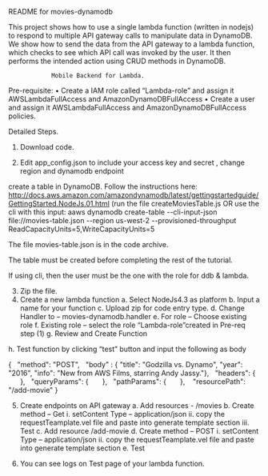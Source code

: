README for movies-dynamodb

This project shows how to use a single lambda function (written in nodejs)
to respond to multiple API gateway calls to manipulate data in DynamoDB. We show how
to send the data from the API gateway to a lambda function, which checks to 
see which API call was invoked by the user. It then performs the intended action
using CRUD methods in DynamoDB. 

				Mobile Backend for Lambda.

Pre-requisite:
•	Create a IAM role called “Lambda-role” and assign it AWSLambdaFullAccess and AmazonDynamoDBFullAccess
•	Create a user and assign it AWSLambdaFullAccess and AmazonDynamoDBFullAccess policies.

Detailed Steps.
1.	Download code.



2.	Edit app_config.json to include your access key and secret , change region and dynamodb endpoint

create a table in DynamoDB. Follow the instructions here:
http://docs.aws.amazon.com/amazondynamodb/latest/gettingstartedguide/GettingStarted.NodeJs.01.html
(run the file createMoviesTable.js
 OR
 use the cli with this input:
 aaws dynamodb create-table 
 --cli-input-json file://movies-table.json 
 --region us-west-2 
 --provisioned-throughput ReadCapacityUnits=5,WriteCapacityUnits=5
 
 The file movies-table.json is in the code archive.
 
 The table must be created before completing the rest of the tutorial.
 
 If using cli, then the user must be the one with the role for ddb & lambda.
 

3.	Zip the file.
4.	Create a new lambda function 
a.	Select NodeJs4.3 as platform 
b.	Input a name for your function
c.	Upload zip for code entry type.
d.	Change Handler to – movies-dynamodb.handler
e.	For role – Choose existing role
f.	Existing role – select the role “Lambda-role”created in Pre-req step (1)
g.	Review and Create Function

h.	Test function by clicking “test” button and input the following as body


{
  "method": "POST",
  "body" : { "title": "Godzilla vs. Dynamo", "year": "2016", "info": "New from AWS Films, starring Andy Jassy."},
  "headers": {
      },
  "queryParams": {
      },
  "pathParams": {
      }, 
  "resourcePath": "/add-movie"
}

5.	Create endpoints on API gateway
a.	Add resources - /movies 
b.	Create method – Get 
i.	setContent Type – application/json
ii.	copy the requestTeamplate.vel file and paste into generate template section
iii.	Test
c.	Add resource /add-movie
d.	Create method – POST 
i.	setContent Type – application/json
ii.	copy the requestTeamplate.vel file and paste into generate template section
e.	Test

6.	You can see logs on Test page of your lambda function.


